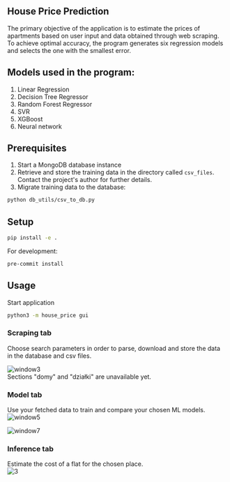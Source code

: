 
## House Price Prediction
The primary objective of the application is to estimate the prices of apartments based on user input and data obtained through web scraping. \
To achieve optimal accuracy, the program generates six regression models and selects the one with the smallest error.

## Models used in the program:
1. Linear Regression
2. Decision Tree Regressor
3. Random Forest Regressor
4. SVR
5. XGBoost
6. Neural network

## Prerequisites
1. Start a MongoDB database instance
2. Retrieve and store the training data in the directory called `csv_files`. Contact the project's author for further details.
3. Migrate training data to the database:
```bash
python db_utils/csv_to_db.py
```

## Setup
```bash
pip install -e .
```

For development:
```bash
pre-commit install
```

## Usage
Start application
```bash
python3 -m house_price gui
```

### Scraping tab
Choose search parameters in order to parse, download and store the data in the database and csv files.

![window3](https://user-images.githubusercontent.com/67312266/152689372-e6620ec0-0353-42c8-87f4-3171d3255ff5.PNG) \
Sections "domy" and "działki" are unavailable yet.

### Model tab
Use your fetched data to train and compare your chosen ML models.\
![window5](https://user-images.githubusercontent.com/67312266/152689376-28c8af35-d456-4027-aa0b-3ef89f70ae02.PNG)

![window7](https://user-images.githubusercontent.com/67312266/152689379-67f45555-e320-40d2-b5ea-d98c6392e392.PNG)

### Inference tab
Estimate the cost of a flat for the chosen place.\
![3](https://user-images.githubusercontent.com/67312266/152689385-61fd1da6-735c-46f8-bcdd-7c6f703709d3.PNG)
